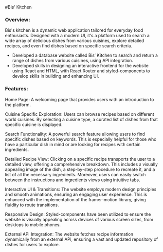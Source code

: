 #Bis' Kitchen

### Overview:
Bis's kitchen is a dynamic web application tailored for everyday food enthusiasts. Designed with a modern UI, it's a platform used to search a wide array of delicious dishes from various cuisines, explore detailed recipes, and even find dishes based on specific search criteria.
- Developed a database website called Bis’ Kitchen to search and return a range of dishes from various cuisines, using API integration.
- Developed skills in designing an interactive frontend for the website using React and HTML, with React Router and styled-components to develop skills in building and enhancing UI.

### Features:

Home Page: A welcoming page that provides users with an introduction to the platform.

Cuisine Specific Exploration: Users can browse recipes based on different world cuisines. By selecting a cuisine type, a curated list of dishes from that specific cuisine is displayed.

Search Functionality: A powerful search feature allowing users to find specific dishes based on keywords. This is especially helpful for those who have a particular dish in mind or are looking for recipes with certain ingredients.

Detailed Recipe View: Clicking on a specific recipe transports the user to a detailed view, offering a comprehensive breakdown. This includes a visually appealing image of the dish, a step-by-step procedure to recreate it, and a list of all the necessary ingredients. Moreover, users can easily switch between the instructions and ingredients views using intuitive tabs.

Interactive UI & Transitions: The website employs modern design principles and smooth animations, ensuring an engaging user experience. This is enhanced with the implementation of the framer-motion library, giving fluidity to route transitions.

Responsive Design: Styled-components have been utilized to ensure the website is visually appealing across devices of various screen sizes, from desktops to mobile phones.

External API Integration: The website fetches recipe information dynamically from an external API, ensuring a vast and updated repository of dishes for users to explore.

